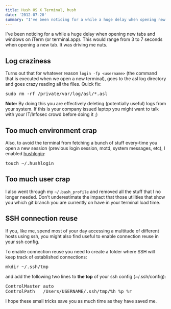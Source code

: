 ```yaml
---
title: Hush OS X Terminal, hush
date: '2012-07-20'
summary: "I've been noticing for a while a huge delay when opening new tabs on iTerm (or terminal.app). This would range from 3 to 7 seconds when opening a new tab. It was driving me nuts."
---
```


I've been noticing for a while a huge delay when opening new tabs and windows on iTerm (or terminal.app). This would range from 3 to 7 seconds when opening a new tab. It was driving me nuts.

## Log craziness

Turns out that for whatever reason `login -fp <username>` (the command that is executed when we open a new terminal), goes to the asl log directory and goes crazy reading all the files. Quick fix:

<pre>
sudo rm -rf /private/var/log/asl/*.asl
</pre>


**Note:** By doing this you are effectively deleting (potentially useful) logs from your system. If this is your company issued laptop you might want to talk with your IT/Infosec crowd before doing it ;) 

## Too much environment crap

Also, to avoid the terminal from fetching a bunch of stuff every-time you open a new session (previous login session, motd, system messages, etc), I enabled [hushlogin](http://developer.apple.com/library/mac/#documentation/Darwin/Reference/ManPages/man1/login.1.html):

<pre>
touch ~/.hushlogin
</pre>

## Too much user crap

I also went through my `~/.bash_profile` and removed all the stuff that I no longer needed. Don't underestimate the impact that those utilities that show you which git branch you are currently on have in your terminal load time.

## SSH connection reuse

If you, like me, spend most of your day accessing a multitude of different hosts using ssh, you might also find useful to enable connection reuse in your ssh config.

To enable connection reuse you need to create a folder where SSH will keep track of established connections:

<pre>
mkdir ~/.ssh/tmp
</pre>

and add the following two lines to **the top** of your ssh config (~/.ssh/config):

<pre>
ControlMaster auto
ControlPath   /Users/USERNAME/.ssh/tmp/%h_%p_%r
</pre>

I hope these small tricks save you as much time as they have saved me.




